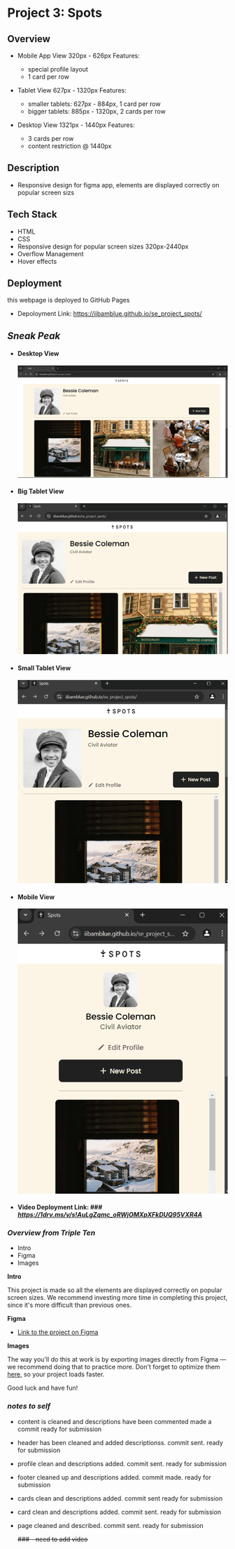 # Project 3: Spots

## Overview

- Mobile App View 320px - 626px
  Features:

  - special profile layout
  - 1 card per row

- Tablet View 627px - 1320px
  Features:

  - smaller tablets: 627px - 884px, 1 card per row
  - bigger tablets: 885px - 1320px, 2 cards per row

- Desktop View 1321px - 1440px
  Features:
  - 3 cards per row
  - content restriction @ 1440px

## Description

- Responsive design for figma app, elements are displayed correctly on popular screen sizs

## Tech Stack

- HTML
- CSS
- Responsive design for popular screen sizes 320px-2440px
- Overflow Management
- Hover effects

## Deployment

this webpage is deployed to GitHub Pages

- Depoloyment Link: https://iibamblue.github.io/se_project_spots/

## **_Sneak Peak_**

- #### Desktop View

  ![Desktop View](./images/desktopbrowser.png)

- #### Big Tablet View

  ![Big Tablet View](./images/tabletview.png)

- #### Small Tablet View

  ![Small Tablet View](./images/smalltabletview.png)

- #### Mobile View

  ![Mobile View](./images/appview.png)

- #### Video Deployment Link: ### ***https://1drv.ms/v/s!AuLgZqmc_oRWjOMXpXFkDUQ95VXR4A***

### **_Overview from Triple Ten_**

- Intro
- Figma
- Images

**Intro**

This project is made so all the elements are displayed correctly on popular screen sizes. We recommend investing more time in completing this project, since it's more difficult than previous ones.

**Figma**

- [Link to the project on Figma](https://www.figma.com/file/BBNm2bC3lj8QQMHlnqRsga/Sprint-3-Project-%E2%80%94-Spots?type=design&node-id=2%3A60&mode=design&t=afgNFybdorZO6cQo-1)

**Images**

The way you'll do this at work is by exporting images directly from Figma — we recommend doing that to practice more. Don't forget to optimize them [here](https://tinypng.com/), so your project loads faster.

Good luck and have fun!

### **_notes to self_**

- content is cleaned and descriptions have been commented made a commit ready for submission
- header has been cleaned and added descriptionss. commit sent. ready for submission
- profile clean and descriptions added. commit sent. ready for submission
- footer cleaned up and descriptions added. commit made. ready for submission
- cards clean and descriptions added. commit sent ready for submission
- card clean and descriptions added. commit sent. ready for submission
- page cleaned and described. commit sent. ready for submission

  ~~### - need to add video~~
